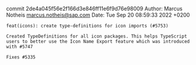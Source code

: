 commit 2de4a045f56e2f166d3e846ff11e6f9d76e98009
Author: Marcus Notheis <marcus.notheis@sap.com>
Date:   Tue Sep 20 08:59:33 2022 +0200

    feat(icons): create type-definitions for icon imports (#5753)
    
    Created TypeDefinitions for all icon packages. This helps TypeScript users to better use the Icon Name Export feature which was introduced with #5747
    
    Fixes #5335
